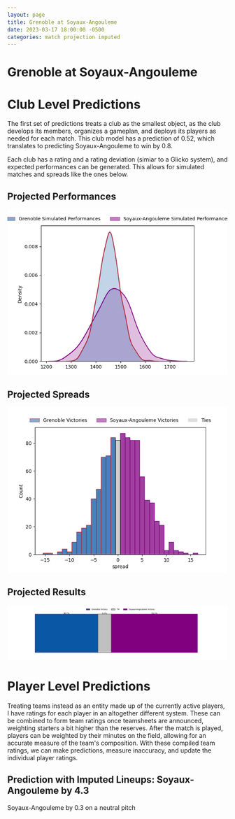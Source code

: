 ```yaml
---  
layout: page  
title: Grenoble at Soyaux-Angouleme  
date: 2023-03-17 18:00:00 -0500  
categories: match projection imputed  
---
```

# Grenoble at Soyaux-Angouleme

# Club Level Predictions


The first set of predictions treats a club as the smallest object, as the club develops its members, organizes a gameplan, and deploys its players as needed for each match. This club model has a prediction of 0.52, which translates to predicting Soyaux-Angouleme to win by 0.8.

Each club has a rating and a rating deviation (simiar to a Glicko system), and expected performances can be generated. This allows for simulated matches and spreads like the ones below.
## Projected Performances


![Projected Performances](plots/performances_2023-03-17-Soyaux-Angouleme-Grenoble.png)
## Projected Spreads


![Projected Spreads](plots/spreads_2023-03-17-Soyaux-Angouleme-Grenoble.png)
## Projected Results


![Projected Results](plots/resultbar_2023-03-17-Soyaux-Angouleme-Grenoble.png)
# Player Level Predictions


Treating teams instead as an entity made up of the currently active players, I have ratings for each player in an altogether different system. These can be combined to form team ratings once teamsheets are announced, weighting starters a bit higher than the reserves. After the match is played, players can be weighted by their minutes on the field, allowing for an accurate measure of the team's composition. With these compiled team ratings, we can make predictions, measure inaccuracy, and update the individual player ratings.
## Prediction with Imputed Lineups: Soyaux-Angouleme by 4.3


Soyaux-Angouleme by 0.3 on a neutral pitch

